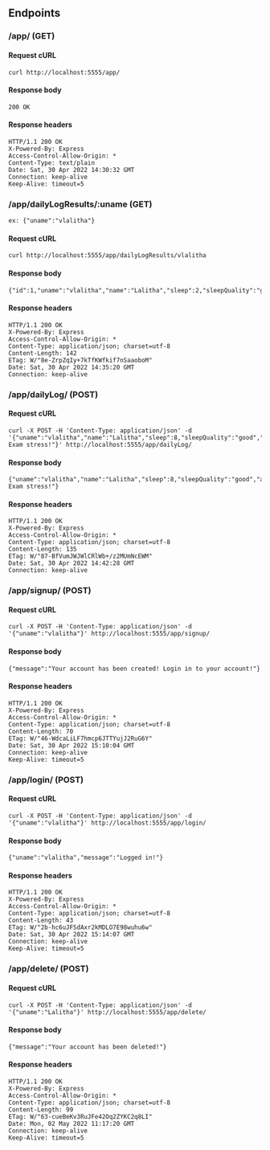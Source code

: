 ## Endpoints

### /app/ (GET)

#### Request cURL

```
curl http://localhost:5555/app/
```

#### Response body
```
200 OK
```

#### Response headers

```
HTTP/1.1 200 OK
X-Powered-By: Express
Access-Control-Allow-Origin: *
Content-Type: text/plain
Date: Sat, 30 Apr 2022 14:30:32 GMT
Connection: keep-alive
Keep-Alive: timeout=5
```

### /app/dailyLogResults/:uname (GET)
    ex: {"uname":"vlalitha"}
    
#### Request cURL

```
curl http://localhost:5555/app/dailyLogResults/vlalitha
```

#### Response body
```
{"id":1,"uname":"vlalitha","name":"Lalitha","sleep":2,"sleepQuality":"good","appetite":"satisfied","mood":"good","reflect":"Finals"}
```

#### Response headers

```
HTTP/1.1 200 OK
X-Powered-By: Express
Access-Control-Allow-Origin: *
Content-Type: application/json; charset=utf-8
Content-Length: 142
ETag: W/"8e-ZrpZqIy+7kTfKWfkif7nSaaoboM"
Date: Sat, 30 Apr 2022 14:35:20 GMT
Connection: keep-alive
```

### /app/dailyLog/ (POST)

#### Request cURL

```
curl -X POST -H 'Content-Type: application/json' -d '{"uname":"vlalitha","name":"Lalitha","sleep":8,"sleepQuality":"good","appetite":"neutral","mood":"okay","reflect":"Final Exam stress!"}' http://localhost:5555/app/dailyLog/ 
```

#### Response body
```
{"uname":"vlalitha","name":"Lalitha","sleep":8,"sleepQuality":"good","appetite":"neutral","mood":"okay","reflect":"Final Exam stress!"}
```

#### Response headers
```
HTTP/1.1 200 OK
X-Powered-By: Express
Access-Control-Allow-Origin: *
Content-Type: application/json; charset=utf-8
Content-Length: 135
ETag: W/"87-BfVumJWJWlCRlWb+/z2MUmNcEWM"
Date: Sat, 30 Apr 2022 14:42:28 GMT
Connection: keep-alive
```
### /app/signup/ (POST)

#### Request cURL

```
curl -X POST -H 'Content-Type: application/json' -d '{"uname":"vlalitha"}' http://localhost:5555/app/signup/  
```

#### Response body
```
{"message":"Your account has been created! Login in to your account!"}
```

#### Response headers
```
HTTP/1.1 200 OK
X-Powered-By: Express
Access-Control-Allow-Origin: *
Content-Type: application/json; charset=utf-8
Content-Length: 70
ETag: W/"46-WdcaLiLF7hmcp6JTTYujJ2RuG6Y"
Date: Sat, 30 Apr 2022 15:10:04 GMT
Connection: keep-alive
Keep-Alive: timeout=5
```
### /app/login/ (POST)

#### Request cURL

```
curl -X POST -H 'Content-Type: application/json' -d '{"uname":"vlalitha"}' http://localhost:5555/app/login/ 
```

#### Response body
```
{"uname":"vlalitha","message":"Logged in!"}
```

#### Response headers
```
HTTP/1.1 200 OK
X-Powered-By: Express
Access-Control-Allow-Origin: *
Content-Type: application/json; charset=utf-8
Content-Length: 43
ETag: W/"2b-hc6uJFSdAxr2kMDLO7E98wuhu6w"
Date: Sat, 30 Apr 2022 15:14:07 GMT
Connection: keep-alive
Keep-Alive: timeout=5
```
### /app/delete/ (POST)

#### Request cURL

```
curl -X POST -H 'Content-Type: application/json' -d '{"uname":"Lalitha"}' http://localhost:5555/app/delete/
```

#### Response body
```
{"message":"Your account has been deleted!"}
```

#### Response headers
```
HTTP/1.1 200 OK
X-Powered-By: Express
Access-Control-Allow-Origin: *
Content-Type: application/json; charset=utf-8
Content-Length: 99
ETag: W/"63-cueBeKv3RuJFe42Oq2ZYKC2q8LI"
Date: Mon, 02 May 2022 11:17:20 GMT
Connection: keep-alive
Keep-Alive: timeout=5
```
